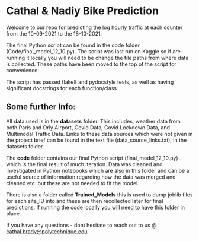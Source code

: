 # Cathal & Nadiy Bike Prediction
Welcome to our repo for predicting the log hourly traffic at each counter from the 10-09-2021 to the 18-10-2021.

The final Python script can be found in the code folder (Code/final_model_12_10.py). The script was last run on Kaggle so if are running it locally you will need to be change the file paths from where data is collected. These paths have been moved to the top of the script for convenience. 

The script has passed flake8 and pydocstyle tests, as well as having significant docstrings for each function/class

## Some further Info:
All data used is in the **datasets** folder. This includes, weather data from both Paris and Orly Airport, Covid Data, Covid Lockdown Data, and Multimodal Traffic Data. Links to these data sources which were not given in the project brief can be found in the text file (data_source_links.txt), in the datasets folder.

The **code** folder contains our final Python script (final_model_12_10.py) which is the final result of much iteration. Data was cleaned and investigated in Python notebooks which are also in this folder and can be a useful source of information regarding how the data was merged and cleaned etc. but these are not needed to fit the model. 

There is also a folder called **Trained_Models** this is used to dump joblib files for each site_ID into and these are then recollected later for final predictions. If running the code locally you will need to have this folder in place. 

If you have any questions - dont hesitate to reach out to us @ cathal.brady@polytechnique.edu 
